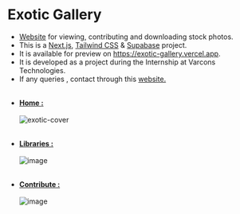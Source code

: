 # Exotic Gallery

- [Website](https://exotic-gallery.vercel.app/) for viewing, contributing and downloading stock photos.
- This is a [Next.js](https://nextjs.org/), [Tailwind CSS](https://tailwindcss.com/) & [Supabase](https://supabase.com/) project.
- It is available for preview on <a href='https://exotic-gallery.vercel.app/'>https://exotic-gallery.vercel.app</a>.
- It is developed as a project during the Internship at Varcons Technologies.
- If any queries , contact through this <a href='https://samarth-h-chinivar.vercel.app/#contact' target='_blank' rel="noreopener">website.</a>
<br/><br/>

* <b><u><a href="https://exotic-gallery.vercel.app/#">Home :</a></b></u> <br/><br/>
![exotic-cover](https://user-images.githubusercontent.com/104615876/232762806-dd7bddd6-915b-4b0b-b803-68cb146304aa.jpg)
<br/><br/>

* <b><u><a href="https://exotic-gallery.vercel.app/libraries">Libraries :</a></b></u> <br/><br/>
![image](https://github.com/user-attachments/assets/86e1d092-cd82-45bc-9eaf-2c1d4ec958f6)
<br/><br/>

* <b><u><a href="https://exotic-gallery.vercel.app/contribute">Contribute :</a></b></u> <br/><br/>
![image](https://github.com/user-attachments/assets/08edd1d4-d12f-44f6-88a4-4a830d76ea04)
<br/><br/>
